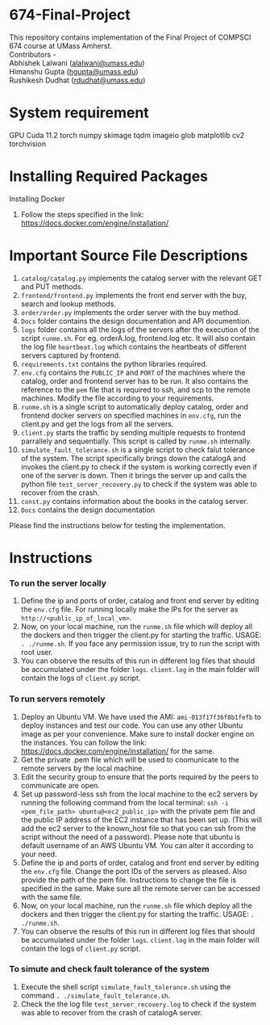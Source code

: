 # 674-Final-Project

This repository contains implementation of the Final Project of COMPSCI 674 course at UMass Amherst. <br>
Contributors - <br>
Abhishek Lalwani (alalwani@umass.edu) <br>
Himanshu Gupta (hgupta@umass.edu) <br>
Rushikesh Dudhat (rdudhat@umass.edu) <br>

# System requirement

GPU
Cuda 11.2
torch
numpy
skimage
tqdm
imageio
glob
matplotlib
cv2
torchvision

# Installing Required Packages  


Installing Docker
1. Follow the steps specified in the link: https://docs.docker.com/engine/installation/

# Important Source File Descriptions
1. `catalog/catalog.py` implements the catalog server with the relevant GET and PUT methods.
2. `frontend/frontend.py` implements the front end server with the buy, search and lookup methods.
3. `order/order.py` implements the order server with the buy method. 
4. `Docs` folder contains the design documentation and API documention.
5. `logs` folder contains all the logs of the servers after the execution of the script `runme.sh`. For eg. orderA.log, frontend.log etc. It will also contain the log file `heartbeat.log` which contains the heartbeats of different servers captured by frontend.
6. `requirements.txt` contains the python libraries required.
7. `env.cfg` contains the `PUBLIC_IP` and `PORT` of the machines where the catalog, order and frontend server has to be run. It also contains the reference to the `pem` file that is required to ssh, and scp to the remote machines. Modify the file according to your requirements.
8. `runme.sh` is a single script to automatically deploy catalog, order and frontend docker servers on specified machines in `env.cfg`, run the client.py and get the logs from all the servers.
9. `client.py` starts the traffic by sending multiple requests to frontend parrallely and sequentially. This script is called by `runme.sh` internally.
10. `simulate_fault_tolerance.sh` is a single script to check falut tolerance of the system. The script specifically brings down the catalogA and invokes the client.py to check if the system is working correctly even if one of the server is down. Then it brings the server up and calls the python file `test_server_recovery.py` to check if the system was able to recover from the crash. 
11. `const.py` contains information about the books in the catalog server.
12. `Docs` contains the design documentation 

Please find the instructions below for testing the implementation.

# Instructions 

### To run the server locally

1. Define the ip and ports of order, catalog and front end server by editing the `env.cfg` file. For running locally make the IPs for the server as `http://<public_ip_of_local_vm>`.
2. Now, on your local machine, run the `runme.sh` file which will deploy all the dockers and then trigger the client.py for starting the traffic. USAGE: `. ./runme.sh`. If you face any permission issue, try to run the script with root user.
3. You can observe the results of this run in different log files that should be accumulated under the folder `logs`. `client.log` in the main folder will contain the logs of `client.py` script.

### To run servers remotely 

1. Deploy an Ubuntu VM. We have used the AMI: `ami-013f17f36f8b1fefb` to deploy instances and test our code. You can use any other Ubuntu image as per your convenience. Make sure to install docker engine on the instances. You can follow the link: https://docs.docker.com/engine/installation/ for the same.
2. Get the private .pem file which will be used to coomunicate to the remote servers by the local machine.
3. Edit the security group to ensure that the ports required by the peers to communicate are open.
3. Set up password-less ssh from the local machine to the ec2 servers by running the following command from the local terminal:
    `ssh -i <pem_file_path> ubuntu@<ec2_public_ip>` with the private pem file and the public IP address of the EC2 instance that has been set up. (This will add the ec2 server to the known_host file so that you can ssh from the script without the need of a password). Please note that ubuntu is default username of an AWS Ubuntu VM. You can alter it according to your need.
4. Define the ip and ports of order, catalog and front end server by editing the `env.cfg` file. Change the port IDs of the servers as pleased. Also provide the path of the pem file. Instructions to change the file is specified in the same. Make sure all the remote server can be accessed with the same file.
5. Now, on your local machine, run the `runme.sh` file which deploy all the dockers and then trigger the client.py for starting the traffic. USAGE: `. ./runme.sh`.
6. You can observe the results of this run in different log files that should be accumulated under the folder `logs`. `client.log` in the main folder will contain the logs of `client.py` script.

### To simute and check fault tolerance of the system

1. Execute the shell script `simulate_fault_tolerance.sh` using the command `. ./simulate_fault_tolerance.sh`.
2. Check the the log file `test_server_recovery.log` to check if the system was able to recover from the crash of catalogA server.
